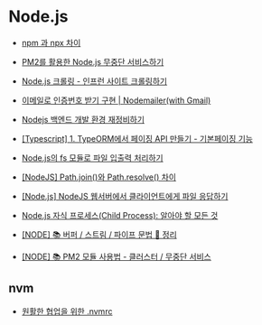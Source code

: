 # Node.js

- [npm 과 npx 차이](https://hanamon.kr/npm-npx-%EC%B0%A8%EC%9D%B4/)

- [PM2를 활용한 Node.js 무중단 서비스하기](https://engineering.linecorp.com/ko/blog/pm2-nodejs/)

- [Node.js 크롤링 - 인프런 사이트 크롤링하기](https://www.youtube.com/watch?v=xbehh8lWy_A)

- [이메일로 인증번호 받기 구현 | Nodemailer(with Gmail)](https://velog.io/@qhflrnfl4324/%EC%9D%B4%EB%A9%94%EC%9D%BC%EB%A1%9C-%EC%9D%B8%EC%A6%9D%EB%B2%88%ED%98%B8-%EB%B0%9B%EA%B8%B0-%EA%B5%AC%ED%98%84-Nodemailerwith-Gmail)

- [Nodejs 백엔드 개발 환경 재정비하기](https://medium.com/zigbang/nodejs-%EB%B0%B1%EC%97%94%EB%93%9C-%EA%B0%9C%EB%B0%9C-%ED%99%98%EA%B2%BD-%EC%9E%AC%EC%A0%95%EB%B9%84%ED%95%98%EA%B8%B0-4082eec0e107)

- [[Typescript] 1. TypeORM에서 페이징 API 만들기 - 기본페이징 기능](https://jojoldu.tistory.com/579)

- [Node.js의 fs 모듈로 파일 입출력 처리하기](https://www.daleseo.com/js-node-fs/)

- [[NodeJS] Path.join()와 Path.resolve() 차이](https://velog.io/@thyoondev/Path.join%EC%99%80-Path.resolve-%EC%B0%A8%EC%9D%B4)

- [[Node.js] NodeJS 웹서버에서 클라이언트에게 파일 응답하기](https://dololak.tistory.com/131)

- [Node.js 자식 프로세스(Child Process): 알아야 할 모든 것](https://www.freecodecamp.org/korean/news/node-js-child-processes-everything-you-need-to-know-e69498fe970a/)

- [[NODE] 📚 버퍼 / 스트림 / 파이프 문법 💯 정리](https://inpa.tistory.com/entry/NODE-%F0%9F%93%9A-%EB%B2%84%ED%8D%BC-%EC%8A%A4%ED%8A%B8%EB%A6%BC-%ED%8C%8C%EC%9D%B4%ED%94%84-%EC%A0%95%EB%A6%AC)

- [[NODE] 📚 PM2 모듈 사용법 - 클러스터 / 무중단 서비스](https://inpa.tistory.com/entry/node-%F0%9F%93%9A-PM2-%EB%AA%A8%EB%93%88-%EC%82%AC%EC%9A%A9%EB%B2%95-%ED%81%B4%EB%9F%AC%EC%8A%A4%ED%84%B0-%EB%AC%B4%EC%A4%91%EB%8B%A8-%EC%84%9C%EB%B9%84%EC%8A%A4)

## nvm

- [원활한 협업을 위한 .nvmrc](https://univdev.page/posts/nvmrc/)
